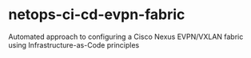 # netops-ci-cd-evpn-fabric
Automated approach to configuring a Cisco Nexus EVPN/VXLAN fabric using Infrastructure-as-Code principles
